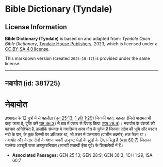 # Bible Dictionary (Tyndale)

## License Information

**Bible Dictionary (Tyndale)** is based on and adapted from: _Tyndale Open Bible Dictionary_, [Tyndale House Publishers](https://tyndaleopenresources.com/), 2023, which is licensed under a [CC BY-SA 4.0 license](https://creativecommons.org/licenses/by-sa/4.0/legalcode.en).

This markdown version (created `2025-10-17`) is provided under the same license.



--------------------------------

## नबायोत (id: 381725)

नेबायोत
=======

इश्माएल के 12 पुत्रों में से पहलौठा ([उत 25:13](https://ref.ly/Gen25:13); [1 इति 1:29](https://ref.ly/1Chr1:29)) जिनकी बहन, महलत (जिसे बासमत भी कहा जाता है, पुष्टि करें [उत 36:3](https://ref.ly/Gen36:3)) ने बाद में एसाव से विवाह किया ([उत 28:9](https://ref.ly/Gen28:9))। नबायोत के वंशजों की पहचान अनिश्चित है, हालांकि संभवतः वे नबातियन अरब गोत्र के पूर्वज हैं जिनका एदोम की भूमि और यरदन नदी के पार, के कुछ हिस्सों पर अधिकार था, जो उत्तर में पलमायरा (प्राचीन तदमोर) तक फैला था। नबायोत और केदार दोनों के वंशज अपनी उत्कृष्ट भेड़ों के झुंडों के लिए प्रसिद्ध हैं ([यशा 60:7](https://ref.ly/Isa60:7)) जिसका उल्लेख अश्शूरी राजा अश्शुरबनिपाल (सातवीं शताब्दी ईसा पूर्व) के शिलालेखों में हैं।

* **Associated Passages:** GEN 25:13; GEN 28:9; GEN 36:3; 1CH 1:29; ISA 60:7

